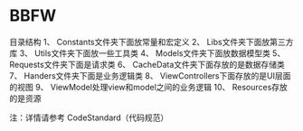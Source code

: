 # BBFW

目录结构
1、	Constants文件夹下面放常量和宏定义
2、	Libs文件夹下面放第三方库
3、	Utils文件夹下面放一些工具类
4、	Models文件夹下面放数据模型类
5、	Requests文件夹下面是请求类
6、	CacheData文件夹下面存放的是数据存储类
7、	Handers文件夹下面是业务逻辑类
8、	ViewControllers下面存放的是UI层面的视图
9、 ViewModel处理view和model之间的业务逻辑
10、	Resources存放的是资源


注：详情请参考 CodeStandard（代码规范）